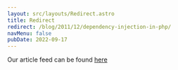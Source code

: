 ```yaml
---
layout: src/layouts/Redirect.astro
title: Redirect
redirect: /blog/2011/12/dependency-injection-in-php/
navMenu: false
pubDate: 2022-09-17
---
```

<div>
Our article feed can be found <a href="/blog/2011/12/dependency-injection-in-php/">here</a>
</div>
